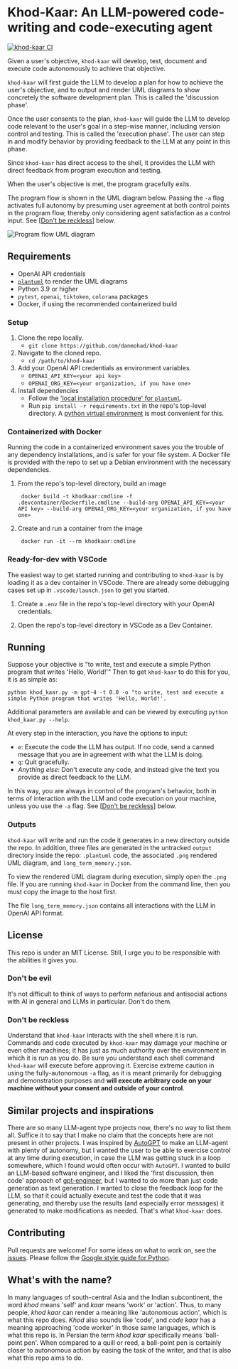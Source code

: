 # Khod-Kaar: An LLM-powered code-writing and code-executing agent

[![khod-kaar CI](https://github.com/danmohad/khod-kaar/actions/workflows/ci-main.yml/badge.svg)](https://github.com/danmohad/khod-kaar/actions/workflows/ci-main.yml)

Given a user's objective, `khod-kaar` will develop, test, document and execute code autonomously to achieve that objective.

`khod-kaar` will first guide the LLM to develop a plan for how to achieve the user's objective, and to output and render UML diagrams to show concretely the software development plan. This is called the 'discussion phase'.

Once the user consents to the plan, `khod-kaar` will guide the LLM to develop code relevant to the user's goal in a step-wise manner, including version control and testing. This is called the 'execution phase'. The user can step in and modify behavior by providing feedback to the LLM at any point in this phase.

Since `khod-kaar` has direct access to the shell, it provides the LLM with direct feedback from program execution and testing.

When the user's objective is met, the program gracefully exits.

The program flow is shown in the UML diagram below. Passing the `-a` flag activates full autonomy by presuming user agreement at both control points in the program flow, thereby only considering agent satisfaction as a control input. See [[Don't be reckless](#dont-be-reckless)] below.

![Program flow UML diagram](./.assets/diagram.png)

## Requirements
- OpenAI API credentials
- [`plantuml`](http://sourceforge.net/projects/plantuml/files/plantuml.jar/download) to render the UML diagrams
- Python 3.9 or higher
- `pytest`, `openai`, `tiktoken`, `colorama` packages
- Docker, if using the recommended containerized build

### Setup
1. Clone the repo locally.
    - `git clone https://github.com/danmohad/khod-kaar`
2. Navigate to the cloned repo.
    - `cd /path/to/khod-kaar`
3. Add your OpenAI API credentials as environment variables. 
    - `OPENAI_API_KEY=<your api key>`
    - `OPENAI_ORG_KEY=<your organization, if you have one>`
4. Install dependencies
    - Follow the ['local installation procedure' for `plantuml`](https://plantuml.com/starting).
    - Run `pip install -r requirements.txt` in the repo's top-level directory.  A [python virtual environment](https://docs.python.org/3/library/venv.html) is most convenient for this.

### Containerized with Docker
Running the code in a containerized environment saves you the trouble of any dependency installations, and is safer for your file system. A Docker file is provided with the repo to set up a Debian environment with the necessary dependencies.

1. From the repo's top-level directory, build an image

        docker build -t khodkaar:cmdline -f .devcontainer/Dockerfile.cmdline --build-arg OPENAI_API_KEY=<your API key> --build-arg OPENAI_ORG_KEY=<your organization, if you have one>

2. Create and run a container from the image

        docker run -it --rm khodkaar:cmdline

### Ready-for-dev with VSCode
The easiest way to get started running and contributing to `khod-kaar` is by loading it as a dev container in VSCode. There are already some debugging cases set up in `.vscode/launch.json` to get you started.

1. Create a `.env` file in the repo's top-level directory with your OpenAI credentials.

2. Open the repo's top-level directory in VSCode as a Dev Container.

## Running
Suppose your objective is "to write, test and execute a simple Python program that writes 'Hello, World!'" Then to get `khod-kaar` to do this for you, it is as simple as:
```
python khod_kaar.py -m gpt-4 -t 0.0 -o "to write, test and execute a simple Python program that writes 'Hello, World!'.
```

Additional parameters are available and can be viewed by executing `python khod_kaar.py --help`.

At every step in the interaction, you have the options to input:
- `e`: Execute the code the LLM has output. If no code, send a canned message that you are in agreement with what the LLM is doing.
- `q`: Quit gracefully.
- _Anything else_: Don't execute any code, and instead give the text you provide as direct feedback to the LLM.

In this way, you are always in control of the program's behavior, both in terms of interaction with the LLM and code execution on your machine, unless you use the `-a` flag. See [[Don't be reckless](#dont-be-reckless)] below.

### Outputs
`khod-kaar` will write and run the code it generates in a new directory outside the repo. In addition, three files are generated in the untracked `output` directory inside the repo: `.plantuml` code, the associated `.png` rendered UML diagram, and `long_term_memory.json`.

To view the rendered UML diagram during execution, simply open the `.png` file. If you are running `khod-kaar` in Docker from the command line, then you must copy the image to the host first.

The file `long_term_memory.json` contains all interactions with the LLM in OpenAI API format.

## License
This repo is under an MIT License. Still, I urge you to be responsible with the abilities it gives you.

### Don't be evil
It's not difficult to think of ways to perform nefarious and antisocial actions with AI in general and LLMs in particular. Don't do them.

### Don't be reckless
Understand that `khod-kaar` interacts with the shell where it is run. Commands and code executed by `khod-kaar` may damage your machine or even other machines; it has just as much authority over the environment in which it is run as you do. Be sure you understand each shell command `khod-kaar` will execute before approving it. Exercise extreme caution in using the fully-autonomous `-a` flag, as it is meant primarily for debugging and demonstration purposes and __will execute arbitrary code on your machine without your consent and outside of your control__. 

## Similar projects and inspirations
There are so many LLM-agent type projects now, there's no way to list them all. Suffice it to say that I make no claim that the concepts here are not present in other projects. I was inspired by [AutoGPT](https://github.com/Significant-Gravitas/AutoGPT) to make an LLM-agent with plenty of autonomy, but I wanted the user to be able to exercise control at any time during execution, in case the LLM was getting stuck in a loop somewhere, which I found would often occur with `AutoGPT`. I wanted to build an LLM-based software engineer, and I liked the 'first discussion, then code' approach of [gpt-engineer](https://github.com/AntonOsika/gpt-engineer), but I wanted to do more than just code generation as text generation. I wanted to close the feedback loop for the LLM, so that it could actually execute and test the code that it was generating, and thereby use the results (and especially error messages) it generated to make modifications as needed. That's what `khod-kaar` does.

## Contributing
Pull requests are welcome! For some ideas on what to work on, see the [issues](https://github.com/danmohad/khod-kaar/issues). Please follow the [Google style guide for Python](https://google.github.io/styleguide/pyguide.html).

## What's with the name?
In many languages of south-central Asia and the Indian subcontinent, the word _khod_ means 'self' and _kaar_ means 'work' or 'action'. Thus, to many people, _khod kaar_ can render a meaning like 'autonomous action', which is what this repo does. _Khod_ also sounds like 'code', and _code kaar_ has a meaning approaching 'code worker' in those same languages, which is what this repo is. In Persian the term _khod kaar_ specifically means 'ball-point pen'. When compared to a quill or reed, a ball-point pen is certainly closer to autonomous action by easing the task of the writer, and that is also what this repo aims to do.

